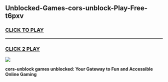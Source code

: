 
## Unblocked-Games-cors-unblock-Play-Free-t6pxv
<h3>
<a href="https://premium76.site?title=cors-unblock&ref=12A">CLICK TO PLAY</a></h3>
<hr>

<h3>
<a href="https://premium76.site?title=cors-unblock&ref=12A">CLICK 2 PLAY</a>
  
</h3>

<a href="https://premium76.site?title=cors-unblock&ref=12A"><img src="https://clearcache.store/games.png"></a>


**cors-unblock games unblocked: Your Gateway to Fun and Accessible Online Gaming**
